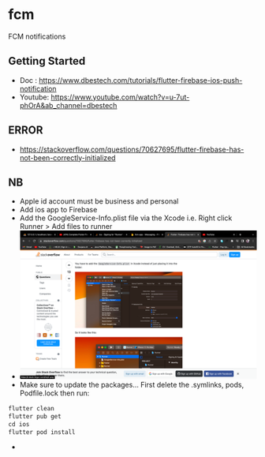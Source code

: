 # fcm

FCM notifications

## Getting Started
 - Doc : https://www.dbestech.com/tutorials/flutter-firebase-ios-push-notification
 - Youtube: https://www.youtube.com/watch?v=u-7ut-phOrA&ab_channel=dbestech


## ERROR
 - https://stackoverflow.com/questions/70627695/flutter-firebase-has-not-been-correctly-initialized

## NB
 - Apple id account must be business and personal 
 - Add ios app to Firebase
 - Add the GoogleService-Info.plist file via the Xcode i.e. Right click Runner > Add files to runner
 - ![Image](lib/img.png)
 - Make sure to update the packages... First delete the .symlinks, pods, Podfile.lock then run:
```
flutter clean
flutter pub get
cd ios
flutter pod install
```
 - 